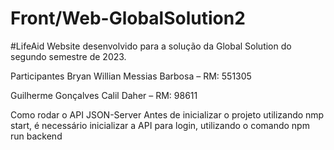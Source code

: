 # Front/Web-GlobalSolution2
#LifeAid
Website desenvolvido para a solução da Global Solution do segundo semestre de 2023.

Participantes
Bryan Willian Messias Barbosa – RM: 551305​

Guilherme Gonçalves Calil Daher – RM: 98611​

Como rodar o API JSON-Server
Antes de inicializar o projeto utilizando nmp start, é necessário inicializar a API para login, utilizando o comando npm run backend
